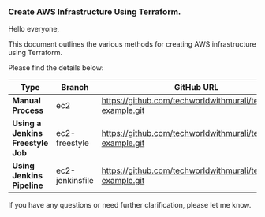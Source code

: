 ### Create AWS Infrastructure Using Terraform.

Hello everyone,

This document outlines the various methods for creating AWS infrastructure using Terraform.

Please find the details below:

| Type                          | Branch                                | GitHub URL                       |
|-------------------------------|---------------------------------------|----------------------------------|
| **Manual Process**                | ec2              | https://github.com/techworldwithmurali/terraform-example.git |
| **Using a Jenkins Freestyle Job** | ec2-freestyle           | https://github.com/techworldwithmurali/terraform-example.git |
| **Using Jenkins Pipeline**        | ec2-jenkinsfile | https://github.com/techworldwithmurali/terraform-example.git |

If you have any questions or need further clarification, please let me know.
